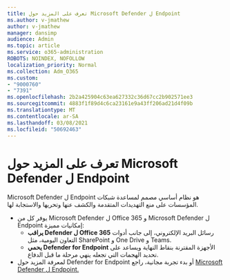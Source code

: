 ```yaml
---
title: تعرف على المزيد حول Microsoft Defender ل Endpoint
ms.author: v-jmathew
author: v-jmathew
manager: dansimp
audience: Admin
ms.topic: article
ms.service: o365-administration
ROBOTS: NOINDEX, NOFOLLOW
localization_priority: Normal
ms.collection: Adm_O365
ms.custom:
- "9000760"
- "7391"
ms.openlocfilehash: 2b2a425904c63ea627332c36d67cc2b902571ee3
ms.sourcegitcommit: 4883f1f89d4c6ca23161e9a43ff206ad21d4f09b
ms.translationtype: MT
ms.contentlocale: ar-SA
ms.lasthandoff: 03/08/2021
ms.locfileid: "50692463"
---
```

# <a name="learn-more-about-microsoft-defender-for-endpoint"></a>تعرف على المزيد حول Microsoft Defender ل Endpoint

Microsoft Defender ل Endpoint هو نظام أساسي مصمم لمساعدة شبكات المؤسسات على منع التهديدات المتقدمة والكشف عنها وتحريها والاستجابة لها.

- يوفر كل من Microsoft Defender ل Office 365 و Microsoft Defender ل Endpoint إمكانيات مميزة:
  - **يراقب Defender ل Office 365** رسائل البريد الإلكتروني، إلى جانب أدوات التعاون اليومية، مثل SharePoint و One Drive و Teams.
  - **يحمي Defender for Endpoint** الأجهزة المقترنة بنقاط النهاية ويساعد على تحديد الهجمات التي تجعله ينهي مرحلة ما قبل الدفاع.
- لمعرفة المزيد حول Defender for Endpoint أو بدء تجربة مجانية، راجع [Microsoft Defender ل Endpoint.](https://go.microsoft.com/fwlink/?linkid=2094113)
